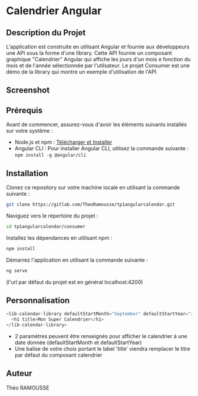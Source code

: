 # Calendrier Angular

## Description du Projet

L'application est construite en utilisant Angular et fournie aux développeurs une API sous la forme d'une library. Cette API fournie un composant graphique "Calendrier" Angular qui affiche les jours d'un mois e fonction du mois et de l'année sélectionnée par l'utilsateur.
Le projet Consumer est une démo de la library qui montre un exemple d'utilisation de l'API.

## Screenshot



## Prérequis

Avant de commencer, assurez-vous d'avoir les éléments suivants installés sur votre système :

- Node.js et npm : [Télécharger et Installer](https://nodejs.org/)
- Angular CLI : Pour installer Angular CLI, utilisez la commande suivante : `npm install -g @angular/cli`

## Installation

Clonez ce repository sur votre machine locale en utilisant la commande suivante :
```bash
git clone https://gitlab.com/TheoRamousse/tp1angularcalendar.git
```
Naviguez vers le répertoire du projet :
```bash
cd tp1angularcalendar/consumer
```
Installez les dépendances en utilisant npm :
```bash
npm install
```
Démarrez l'application en utilisant la commande suivante :
```bash
ng serve
```
(l'url par défaut du projet est en général localhost:4200)

## Personnalisation

``` js
<lib-calendar-library defaultStartMonth="September" defaultStartYear="2000">
  <h1 title>Mon Super Calendrier</h1>
</lib-calendar-library>

```
- 2 paramètres peuvent être renseignés pour afficher le calendrier à une date donnée (defaultStartMonth et defaultStartYear)
- Une balise de votre choix portant le label 'title' viendra remplacer le titre par défaut du composant calendrier

## Auteur

Théo RAMOUSSE